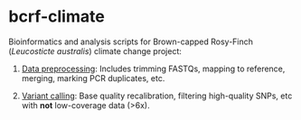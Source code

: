 # bcrf-climate
Bioinformatics and analysis scripts for Brown-capped Rosy-Finch (*Leucosticte australis*) climate change project:

1.  [Data preprocessing](https://github.com/mgdesaix/bcrf-climate/blob/master/01_Preprocessing/Preprocessing.md): Includes trimming FASTQs, mapping to reference, merging, marking PCR duplicates, etc.

2.  [Variant calling](https://github.com/mgdesaix/bioinf-bcrf-climate/blob/master/02_VariantCalling/Variants.md): Base quality recalibration, filtering high-quality SNPs, etc with **not** low-coverage data (>6x). 